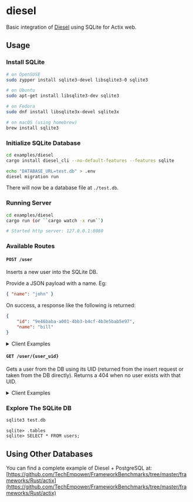 # diesel

Basic integration of [Diesel](https://diesel.rs/) using SQLite for Actix web.

## Usage

### Install SQLite

```sh
# on OpenSUSE
sudo zypper install sqlite3-devel libsqlite3-0 sqlite3

# on Ubuntu
sudo apt-get install libsqlite3-dev sqlite3

# on Fedora
sudo dnf install libsqlite3x-devel sqlite3x

# on macOS (using homebrew)
brew install sqlite3
```

### Initialize SQLite Database

```sh
cd examples/diesel
cargo install diesel_cli --no-default-features --features sqlite

echo "DATABASE_URL=test.db" > .env
diesel migration run
```

There will now be a database file at `./test.db`.

### Running Server

```sh
cd examples/diesel
cargo run (or ``cargo watch -x run``)

# Started http server: 127.0.0.1:8080
```

### Available Routes

#### `POST /user`

Inserts a new user into the SQLite DB.

Provide a JSON payload with a name. Eg:
```json
{ "name": "john" }
```

On success, a response like the following is returned:
```json
{
    "id": "9e46baba-a001-4bb3-b4cf-4b3e5bab5e97",
    "name": "bill"
}
```

<details>
  <summary>Client Examples</summary>

  Using [HTTPie](https://httpie.org/):
  ```sh
  http POST localhost:8080/user name=bill
  ```

  Using cURL:
  ```sh
  curl -S -X POST --header "Content-Type: application/json" --data '{"name":"bill"}' http://localhost:8080/user
  ```
</details>

#### `GET /user/{user_uid}`

Gets a user from the DB using its UID (returned from the insert request or taken from the DB directly). Returns a 404 when no user exists with that UID.

<details>
  <summary>Client Examples</summary>

  Using [HTTPie](https://httpie.org/):
  ```sh
  http localhost:8080/user/9e46baba-a001-4bb3-b4cf-4b3e5bab5e97
  ```

  Using cURL:
  ```sh
  curl -S http://localhost:8080/user/9e46baba-a001-4bb3-b4cf-4b3e5bab5e97
  ```
</details>

### Explore The SQLite DB

```sh
sqlite3 test.db
```

```
sqlite> .tables
sqlite> SELECT * FROM users;
```


## Using Other Databases

You can find a complete example of Diesel + PostgreSQL at: [https://github.com/TechEmpower/FrameworkBenchmarks/tree/master/frameworks/Rust/actix](https://github.com/TechEmpower/FrameworkBenchmarks/tree/master/frameworks/Rust/actix)
